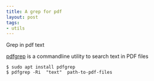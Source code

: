 ```yaml
---
title: A grep for pdf
layout: post
tags:
- utils
---
```


Grep in pdf text 

[pdfgrep](https://pdfgrep.org/) is a commandline utility to search text in PDF files


```shell
$ sudo apt install pdfgrep
$ pdfgrep -Ri  "text"  path-to-pdf-files
```

